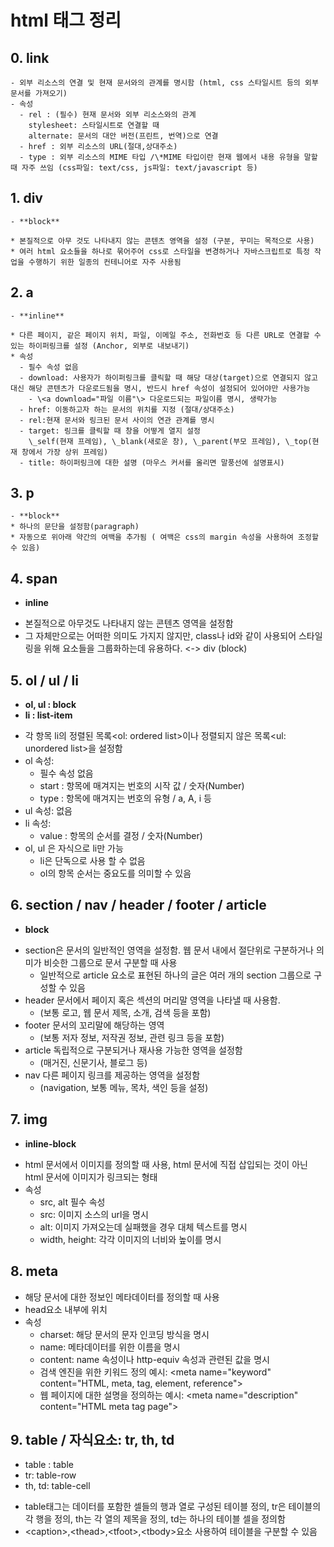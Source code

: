 # html 태그 정리

## 0. link

    - 외부 리소스의 연결 및 현재 문서와의 관계를 명시함 (html, css 스타일시트 등의 외부 문서를 가져오기)
    - 속성
      - rel : (필수) 현재 문서와 외부 리소스와의 관계
        stylesheet: 스타일시트로 연결할 때
        alternate: 문서의 대안 버전(프린트, 번역)으로 연결
      - href : 외부 리소스의 URL(절대,상대주소)
      - type : 외부 리소스의 MIME 타입 /\*MIME 타입이란 현재 웹에서 내용 유형을 말할 때 자주 쓰임 (css파일: text/css, js파일: text/javascript 등)

## 1. div

    - **block**

    * 본질적으로 아무 것도 나타내지 않는 콘텐츠 영역을 설정 (구분, 꾸미는 목적으로 사용)
    * 여러 html 요소들을 하나로 묶어주어 css로 스타일을 변경하거나 자바스크립트로 특정 작업을 수행하기 위한 일종의 컨테니어로 자주 사용됨

## 2. a

    - **inline**

    * 다른 페이지, 같은 페이지 위치, 파일, 이메일 주소, 전화번호 등 다른 URL로 연결할 수 있는 하이퍼링크를 설정 (Anchor, 외부로 내보내기)
    * 속성
      - 필수 속성 없음
      - download: 사용자가 하이퍼링크를 클릭할 때 해당 대상(target)으로 연결되지 않고 대신 해당 콘텐츠가 다운로드됨을 명시, 반드시 href 속성이 설정되어 있어야만 사용가능
        - \<a download="파일 이름"\> 다운로드되는 파일이름 명시, 생략가능
      - href: 이동하고자 하는 문서의 위치를 지정 (절대/상대주소)
      - rel:현재 문서와 링크된 문서 사이의 연관 관계를 명시
      - target: 링크를 클릭할 때 창을 어떻게 열지 설정
        \_self(현재 프레임), \_blank(새로운 창), \_parent(부모 프레임), \_top(현재 창에서 가장 상위 프레임)
      - title: 하이퍼링크에 대한 설명 (마우스 커서를 올리면 말풍선에 설명표시)

## 3. p

    - **block**
    * 하나의 문단을 설정함(paragraph)
    * 자동으로 위아래 약간의 여백을 추가됨 ( 여백은 css의 margin 속성을 사용하여 조정할 수 있음)

## 4. span

- **inline**

* 본질적으로 아무것도 나타내지 않는 콘텐츠 영역을 설정함
* 그 자체만으로는 어떠한 의미도 가지지 않지만, class나 id와 같이 사용되어 스타일링을 위해 요소들을 그룹화하는데 유용하다.
  <-> div (block)

## 5. ol / ul / li

- **ol, ul : block**
- **li : list-item**

* 각 항목 li의 정렬된 목록<ol: ordered list>이나 정렬되지 않은 목록<ul: unordered list>을 설정함
* ol 속성:
  - 필수 속성 없음
  - start : 항목에 매겨지는 번호의 시작 값 / 숫자(Number)
  - type : 항목에 매겨지는 번호의 유형 / a, A, i 등
* ul 속성: 없음
* li 속성:
  - value : 항목의 순서를 결정 / 숫자(Number)
* ol, ul 은 자식으로 li만 가능
  - li은 단독으로 사용 할 수 없음
  - ol의 항목 순서는 중요도를 의미할 수 있음

## 6. section / nav / header / footer / article

- **block**

* section은 문서의 일반적인 영역을 설정함. 웹 문서 내에서 절단위로 구분하거나 의미가 비슷한 그룹으로 문서 구분할 때 사용
  - 일반적으로 article 요소로 표현된 하나의 글은 여러 개의 section 그룹으로 구성할 수 있음
* header 문서에서 페이지 혹은 섹션의 머리말 영역을 나타낼 때 사용함.
  - (보통 로고, 웹 문서 제목, 소개, 검색 등을 포함)
* footer 문서의 꼬리말에 해당하는 영역
  - (보통 저자 정보, 저작권 정보, 관련 링크 등을 포함)
* article 독립적으로 구분되거나 재사용 가능한 영역을 설정함
  - (매거진, 신문기사, 블로그 등)
* nav 다른 페이지 링크를 제공하는 영역을 설정함
  - (navigation, 보통 메뉴, 목차, 색인 등을 설정)

## 7. img

- **inline-block**

* html 문서에서 이미지를 정의할 때 사용, html 문서에 직접 삽입되는 것이 아닌 html 문서에 이미지가 링크되는 형태
* 속성
  - src, alt 필수 속성
  - src: 이미지 소스의 url을 명시
  - alt: 이미지 가져오는데 실패했을 경우 대체 텍스트를 명시
  - width, height: 각각 이미지의 너비와 높이를 명시

## 8. meta

- 해당 문서에 대한 정보인 메타데이터를 정의할 때 사용
- head요소 내부에 위치
- 속성
  - charset: 해당 문서의 문자 인코딩 방식을 명시
  - name: 메타데이터를 위한 이름을 명시
  - content: name 속성이나 http-equiv 속성과 관련된 값을 명시
  - 검색 엔진을 위한 키워드 정의 예시:
    \<meta name="keyword" content="HTML, meta, tag, element, reference"\>
  - 웹 페이지에 대한 설명을 정의하는 예시:
    \<meta name="description" content="HTML meta tag page"\>

## 9. table / 자식요소: tr, th, td

- table : table
- tr: table-row
- th, td: table-cell

* table태그는 데이터를 포함한 셀들의 행과 열로 구성된 테이블 정의, tr은 테이블의 각 행을 정의, th는 각 열의 제목을 정의, td는 하나의 테이블 셀을 정의함
* \<caption\>,\<thead\>,\<tfoot\>,\<tbody\>요소 사용하여 테이블을 구분할 수 있음
